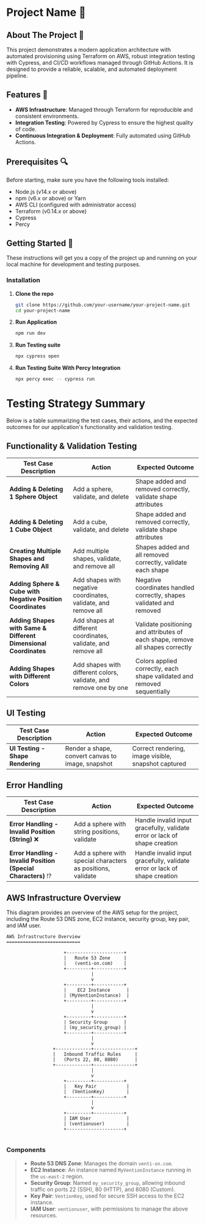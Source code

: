 # Project Name 🌟

## About The Project 📘

This project demonstrates a modern application architecture with automated provisioning using Terraform on AWS, robust integration testing with Cypress, and CI/CD workflows managed through GitHub Actions. It is designed to provide a reliable, scalable, and automated deployment pipeline.

## Features 🌟

- **AWS Infrastructure**: Managed through Terraform for reproducible and consistent environments.
- **Integration Testing**: Powered by Cypress to ensure the highest quality of code.
- **Continuous Integration & Deployment**: Fully automated using GitHub Actions.

## Prerequisites 🔍

Before starting, make sure you have the following tools installed:
- Node.js (v14.x or above)
- npm (v6.x or above) or Yarn
- AWS CLI (configured with administrator access)
- Terraform (v0.14.x or above)
- Cypress 
- Percy 

## Getting Started 🚀

These instructions will get you a copy of the project up and running on your local machine for development and testing purposes.

### Installation

1. **Clone the repo**
   ```sh
   git clone https://github.com/your-username/your-project-name.git
   cd your-project-name

2. **Run Application**
   ```sh
   npm run dev

3. **Run Testing suite**
   ```sh
   npx cypress open

4. **Run Testing Suite With Percy Integration**
   ```sh
   npx percy exec -- cypress run  

# Testing Strategy Summary

Below is a table summarizing the test cases, their actions, and the expected outcomes for our application's functionality and validation testing.

## Functionality & Validation Testing
| Test Case Description                                           | Action                                                  | Expected Outcome                                                   |
|-----------------------------------------------------------------|---------------------------------------------------------|--------------------------------------------------------------------|
| **Adding & Deleting 1 Sphere Object**                           | Add a sphere, validate, and delete                      | Shape added and removed correctly, validate shape attributes       |
| **Adding & Deleting 1 Cube Object**                             | Add a cube, validate, and delete                        | Shape added and removed correctly, validate shape attributes       |
| **Creating Multiple Shapes and Removing All**                   | Add multiple shapes, validate, and remove all           | Shapes added and all removed correctly, validate each shape        |
| **Adding Sphere & Cube with Negative Position Coordinates**     | Add shapes with negative coordinates, validate, and remove all | Negative coordinates handled correctly, shapes validated and removed |
| **Adding Shapes with Same & Different Dimensional Coordinates** | Add shapes at different coordinates, validate, and remove all | Validate positioning and attributes of each shape, remove all shapes correctly |
| **Adding Shapes with Different Colors**                         | Add shapes with different colors, validate, and remove one by one | Colors applied correctly, each shape validated and removed sequentially |

## UI Testing
| Test Case Description                             | Action                               | Expected Outcome                                    |
|---------------------------------------------------|--------------------------------------|-----------------------------------------------------|
| **UI Testing - Shape Rendering**                  | Render a shape, convert canvas to image, snapshot | Correct rendering, image visible, snapshot captured |

## Error Handling
| Test Case Description                             | Action                                   | Expected Outcome                                    |
|---------------------------------------------------|------------------------------------------|-----------------------------------------------------|
| **Error Handling - Invalid Position (String)** :x:          | Add a sphere with string positions, validate | Handle invalid input gracefully, validate error or lack of shape creation |
| **Error Handling - Invalid Position (Special Characters)** :interrobang: | Add a sphere with special characters as positions, validate | Handle invalid input gracefully, validate error or lack of shape creation |

## AWS Infrastructure Overview

This diagram provides an overview of the AWS setup for the project, including the Route 53 DNS zone, EC2 instance, security group, key pair, and IAM user.

```plaintext
AWS Infrastructure Overview
===========================

                     +---------------------+
                     |   Route 53 Zone     |
                     |   (venti-on.com)    |
                     +---------+-----------+
                               |
                               v
                     +---------+-----------+
                     |    EC2 Instance      |
                     | (MyVentionInstance)  |
                     +---------+-----------+
                               |
                               v
                     +---------+-----------+
                     | Security Group      |
                     | (my_security_group) |
                     +---------+-----------+
                               |
                               v
                 +-------------+---------------+
                 |   Inbound Traffic Rules     |
                 |   (Ports 22, 80, 8080)      |
                 +-------------+---------------+
                               |
                               v
                     +---------+-----------+
                     |   Key Pair           |
                     |  (VentionKey)        |
                     +---------+-----------+
                               |
                               v
                     +---------+-----------+
                     | IAM User             |
                     | (ventionuser)        |
                     +---------------------+


```
### Components

> - **Route 53 DNS Zone**: Manages the domain `venti-on.com`.
> - **EC2 Instance**: An instance named `MyVentionInstance` running in the `us-east-2` region.
> - **Security Group**: Named `my_security_group`, allowing inbound traffic on ports 22 (SSH), 80 (HTTP), and 8080 (Custom).
> - **Key Pair**: `VentionKey`, used for secure SSH access to the EC2 instance.
> - **IAM User**: `ventionuser`, with permissions to manage the above resources.



